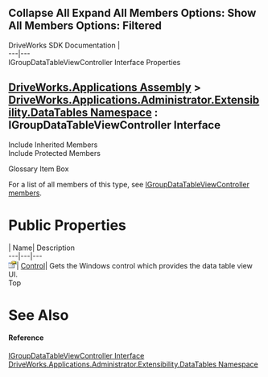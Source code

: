 Collapse All Expand All Members Options: Show All  Members Options: Filtered   
---  
DriveWorks SDK Documentation  |   
---|---  
IGroupDataTableViewController Interface Properties   
  
[DriveWorks.Applications Assembly](topic13.md) > [DriveWorks.Applications.Administrator.Extensibility.DataTables Namespace](topic1432.md) : IGroupDataTableViewController Interface  
---  
  
Include Inherited Members    
Include Protected Members    


Glossary Item Box

For a list of all members of this type, see [IGroupDataTableViewController members](topic1472.md).

# Public Properties

| Name| Description  
---|---|---  
![ Property](dotnetimages/Property.gif)| [Control](topic1477.md)| Gets the Windows control which provides the data table view UI.   
Top

# See Also

#### Reference

[IGroupDataTableViewController Interface](topic1471.md)   
[DriveWorks.Applications.Administrator.Extensibility.DataTables Namespace](topic1432.md)


